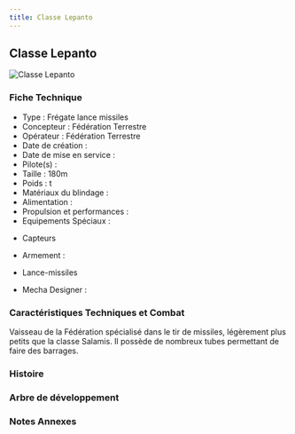```yaml
---
title: Classe Lepanto
---
```


Classe Lepanto
--------------


![Classe Lepanto](/images/stories/saga/origin/mechas/lepanto-class.png)


### Fiche Technique


- Type : Frégate lance missiles  
- Concepteur : Fédération Terrestre   
- Opérateur : Fédération Terrestre   
- Date de création :   
- Date de mise en service :   
- Pilote(s) :   
- Taille : 180m   
- Poids : t   
- Matériaux du blindage :   
- Alimentation :   
- Propulsion et performances :   
- Equipements Spéciaux :


* Capteurs


- Armement :


* Lance-missiles


- Mecha Designer :


### Caractéristiques Techniques et Combat


Vaisseau de la Fédération spécialisé dans le tir de missiles, légèrement plus petits que la classe Salamis. Il possède de nombreux tubes permettant de faire des barrages.


### Histoire


### Arbre de développement


### Notes Annexes

